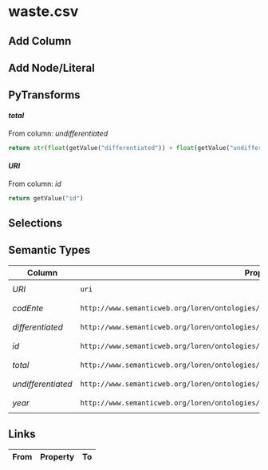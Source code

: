 # waste.csv

## Add Column

## Add Node/Literal

## PyTransforms
#### _total_
From column: _undifferentiated_
``` python
return str(float(getValue("differentiated")) + float(getValue("undifferentiated")))
```

#### _URI_
From column: _id_
``` python
return getValue("id")
```


## Selections

## Semantic Types
| Column | Property | Class |
|  ----- | -------- | ----- |
| _URI_ | `uri` | `Waste_GID-1031`|
| _codEnte_ | `http://www.semanticweb.org/loren/ontologies/2024/10/weather_trentino#has_cod_ente` | `Waste_GID-1031`|
| _differentiated_ | `http://www.semanticweb.org/loren/ontologies/2024/10/weather_trentino#has_differentiated` | `Waste_GID-1031`|
| _id_ | `http://www.semanticweb.org/loren/ontologies/2024/10/weather_trentino#has_waste_id` | `Waste_GID-1031`|
| _total_ | `http://www.semanticweb.org/loren/ontologies/2024/10/weather_trentino#has_total` | `Waste_GID-1031`|
| _undifferentiated_ | `http://www.semanticweb.org/loren/ontologies/2024/10/weather_trentino#has_undifferentiated` | `Waste_GID-1031`|
| _year_ | `http://www.semanticweb.org/loren/ontologies/2024/10/weather_trentino#has_year` | `Waste_GID-1031`|


## Links
| From | Property | To |
|  --- | -------- | ---|
